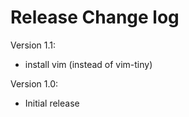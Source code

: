 # Release Change log

Version 1.1:
 - install vim (instead of vim-tiny)

Version 1.0:
 - Initial release
